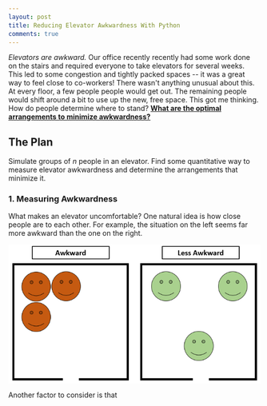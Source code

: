 ```yaml
---
layout: post
title: Reducing Elevator Awkwardness With Python
comments: true
---
```


<style>
.center {
    display: block;
    margin-left: auto;
    margin-right: auto;
}

</style>

*Elevators are awkward.* Our office recently recently had some work done on the stairs and required everyone to take elevators for several weeks. This led to some congestion and tightly packed spaces -- it was a great way to feel close to co-workers! There wasn't anything unusual about this. At every floor, a few people people would get out. The remaining people would shift around a bit to use up the new, free space. This got me thinking. How do people determine where to stand? <a href="#bingo"> **What are the optimal arrangements to minimize awkwardness?** <a/> 

## The Plan

Simulate groups of *n* people in an elevator. Find some quantitative way to measure elevator awkwardness and determine the arrangements that minimize it. 

### 1. Measuring Awkwardness

What makes an elevator uncomfortable? One natural idea is how close people are to each other. For example, the situation on the left seems far more awkward than the one on the right.

<img src="https://raw.githubusercontent.com/sunnybala/sunnybala.github.io/master/assets/awk_ele_lr2.PNG" class="center"/>

Another factor to consider is that

